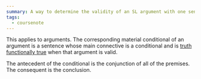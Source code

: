```yaml
---
summary: A way to determine the validity of an SL argument with one sentence
tags:
  - coursenote
---
```

This applies to arguments. The corresponding material conditional of an argument is a sentence whose main connective is a conditional and is [truth functionally true](Truth-Functional%20Truth,%20Falsity,%20Indeterminacy.md) when that argument is valid.

The antecedent of the conditional is the conjunction of all of the premises. The consequent is the conclusion.
